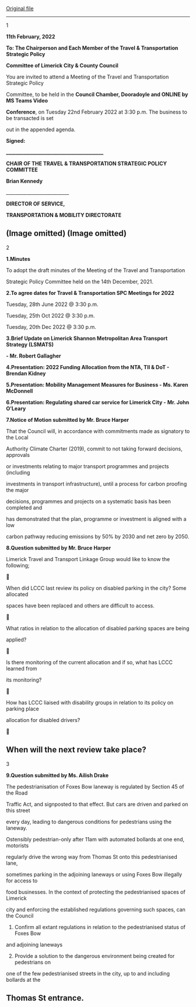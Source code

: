 [Original file](https://www.limerick.ie/sites/default/files/media/documents/2022-02/20220114-agenda-travel-transportation-spc-meeting-22.02.22.pdf)

---
1

**11th February, 2022**

**To: The Chairperson and Each Member of the Travel & Transportation Strategic Policy**

**Committee of Limerick City & County Council**

You are invited to attend a Meeting of the Travel and Transportation Strategic Policy

Committee, to be held in the **Council Chamber, Dooradoyle and ONLINE by MS Teams Video**

**Conference**, on Tuesday 22nd February 2022 at 3:30 p.m. The business to be transacted is set

out in the appended agenda.

**Signed:**

**\_\_\_\_\_\_\_\_\_\_\_\_\_\_\_\_\_\_\_\_\_\_\_\_\_\_\_\_\_\_\_\_\_\_\_\_\_\_\_\_**

**CHAIR OF THE TRAVEL & TRANSPORTATION STRATEGIC POLICY COMMITTEE**

**Brian Kennedy**

\_\_\_\_\_\_\_\_\_\_\_\_\_\_\_\_\_\_\_\_\_\_\_\_\_\_\_

**DIRECTOR OF SERVICE,**

**TRANSPORTATION & MOBILITY DIRECTORATE**

(Image omitted)
(Image omitted)
---
2

**1.Minutes**

To adopt the draft minutes of the Meeting of the Travel and Transportation

Strategic Policy Committee held on the 14th December, 2021.

**2.To agree dates for Travel & Transportation SPC Meetings for 2022**

Tuesday, 28th June 2022 @ 3:30 p.m.

Tuesday, 25th Oct 2022 @ 3:30 p.m.

Tuesday, 20th Dec 2022 @ 3:30 p.m.

**3.Brief Update on Limerick Shannon Metropolitan Area Transport Strategy (LSMATS)**

**- Mr. Robert Gallagher**

**4.Presentation: 2022 Funding Allocation from the NTA, TII & DoT - Brendan Kidney**

**5.Presentation: Mobility Management Measures for Business - Ms. Karen McDonnell**

**6.Presentation: Regulating shared car service for Limerick City -** **Mr. John O’Leary**

**7.Notice of Motion submitted by Mr. Bruce Harper**

That the Council will, in accordance with commitments made as signatory to the Local

Authority Climate Charter (2019), commit to not taking forward decisions, approvals

or investments relating to major transport programmes and projects (including

investments in transport infrastructure), until a process for carbon proofing the major

decisions, programmes and projects on a systematic basis has been completed and

has demonstrated that the plan, programme or investment is aligned with a low

carbon pathway reducing emissions by 50% by 2030 and net zero by 2050.

**8.Question submitted by Mr. Bruce Harper**

Limerick Travel and Transport Linkage Group would like to know the following;



When did LCCC last review its policy on disabled parking in the city? Some allocated

spaces have been replaced and others are difficult to access.



What ratios in relation to the allocation of disabled parking spaces are being

applied?



Is there monitoring of the current allocation and if so, what has LCCC learned from

its monitoring?



How has LCCC liaised with disability groups in relation to its policy on parking place

allocation for disabled drivers?



When will the next review take place?
---
3

**9.Question submitted by Ms. Ailish Drake**

The pedestrianisation of Foxes Bow laneway is regulated by Section 45 of the Road

Traffic Act, and signposted to that effect. But cars are driven and parked on this street

every day, leading to dangerous conditions for pedestrians using the laneway.

Ostensibly pedestrian-only after 11am with automated bollards at one end, motorists

regularly drive the wrong way from Thomas St onto this pedestrianised lane,

sometimes parking in the adjoining laneways or using Foxes Bow illegally for access to

food businesses. In the context of protecting the pedestrianised spaces of Limerick

city and enforcing the established regulations governing such spaces, can the Council

1. Confirm all extant regulations in relation to the pedestrianised status of Foxes Bow

and adjoining laneways

2. Provide a solution to the dangerous environment being created for pedestrians on

one of the few pedestrianised streets in the city, up to and including bollards at the

Thomas St entrance.
---
